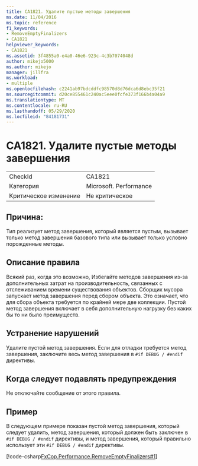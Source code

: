 ```yaml
---
title: CA1821. Удалите пустые методы завершения
ms.date: 11/04/2016
ms.topic: reference
f1_keywords:
- RemoveEmptyFinalizers
- CA1821
helpviewer_keywords:
- CA1821
ms.assetid: 3f4855a0-e4a0-46e6-923c-4c3b7074048d
author: mikejo5000
ms.author: mikejo
manager: jillfra
ms.workload:
- multiple
ms.openlocfilehash: c2241ab97bdcddfc98570d8d76dca6d8ebc35f21
ms.sourcegitcommit: d20ce855461c240ac5eee0fcfe373f166b4a04a9
ms.translationtype: MT
ms.contentlocale: ru-RU
ms.lasthandoff: 05/29/2020
ms.locfileid: "84181731"
---
```

# <a name="ca1821-remove-empty-finalizers"></a>CA1821. Удалите пустые методы завершения

|||
|-|-|
|CheckId|CA1821|
|Категория|Microsoft. Performance|
|Критическое изменение|Не критическое|

## <a name="cause"></a>Причина:

Тип реализует метод завершения, который является пустым, вызывает только метод завершения базового типа или вызывает только условно порожденные методы.

## <a name="rule-description"></a>Описание правила

Всякий раз, когда это возможно, Избегайте методов завершения из-за дополнительных затрат на производительность, связанных с отслеживанием времени существования объектов. Сборщик мусора запускает метод завершения перед сбором объекта. Это означает, что для сбора объекта требуется по крайней мере две коллекции. Пустой метод завершения включает в себя дополнительную нагрузку без каких бы то ни было преимуществ.

## <a name="how-to-fix-violations"></a>Устранение нарушений

Удалите пустой метод завершения. Если для отладки требуется метод завершения, заключите весь метод завершения в `#if DEBUG / #endif` директивы.

## <a name="when-to-suppress-warnings"></a>Когда следует подавлять предупреждения

Не отключайте сообщение от этого правила.

## <a name="example"></a>Пример

В следующем примере показан пустой метод завершения, который следует удалить, метод завершения, который должен быть заключен в `#if DEBUG / #endif` директивы, и метод завершения, который правильно использует эти `#if DEBUG / #endif` директивы.

[!code-csharp[FxCop.Performance.RemoveEmptyFinalizers#1](../code-quality/codesnippet/CSharp/ca1821-remove-empty-finalizers_1.cs)]

